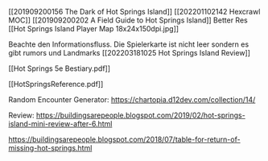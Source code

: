 [[201909200156 The Dark of Hot Springs Island]]
[[202201102142 Hexcrawl MOC]]
[[201909200202 A Field Guide to Hot Springs Island]]
Better Res
[[Hot Springs Island Player Map 18x24x150dpi.jpg]]

Beachte den Informationsfluss. Die Spielerkarte ist nicht leer sondern es gibt rumors und Landmarks
[[202203181025 Hot Springs Island Review]]

[[Hot Springs 5e Bestiary.pdf]]

[[HotSpringsReference.pdf]]

Random Encounter Generator:
https://chartopia.d12dev.com/collection/14/

Review: https://buildingsarepeople.blogspot.com/2019/02/hot-springs-island-mini-review-after-6.html


https://buildingsarepeople.blogspot.com/2018/07/table-for-return-of-missing-hot-springs.html